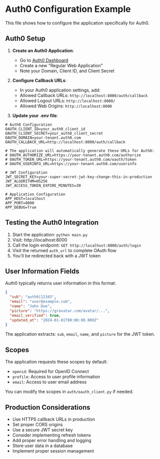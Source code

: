 # Auth0 Configuration Example

This file shows how to configure the application specifically for Auth0.

## Auth0 Setup

1. **Create an Auth0 Application**:
   - Go to [Auth0 Dashboard](https://manage.auth0.com/)
   - Create a new "Regular Web Application"
   - Note your Domain, Client ID, and Client Secret

2. **Configure Callback URLs**:
   - In your Auth0 application settings, add:
   - Allowed Callback URLs: `http://localhost:8000/auth/callback`
   - Allowed Logout URLs: `http://localhost:8000/`
   - Allowed Web Origins: `http://localhost:8000`

3. **Update your .env file**:

```env
# Auth0 Configuration
OAUTH_CLIENT_ID=your_auth0_client_id
OAUTH_CLIENT_SECRET=your_auth0_client_secret
OAUTH_DOMAIN=your-tenant.auth0.com
OAUTH_CALLBACK_URL=http://localhost:8000/auth/callback

# The application will automatically generate these URLs for Auth0:
# OAUTH_AUTHORIZE_URL=https://your-tenant.auth0.com/authorize
# OAUTH_TOKEN_URL=https://your-tenant.auth0.com/oauth/token
# OAUTH_USERINFO_URL=https://your-tenant.auth0.com/userinfo

# JWT Configuration
JWT_SECRET_KEY=your-super-secret-jwt-key-change-this-in-production
JWT_ALGORITHM=HS256
JWT_ACCESS_TOKEN_EXPIRE_MINUTES=30

# Application Configuration
APP_HOST=localhost
APP_PORT=8000
APP_DEBUG=True
```

## Testing the Auth0 Integration

1. Start the application: `python main.py`
2. Visit: http://localhost:8000
3. Call the login endpoint: `GET http://localhost:8000/auth/login`
4. Visit the returned `auth_url` to complete OAuth flow
5. You'll be redirected back with a JWT token

## User Information Fields

Auth0 typically returns user information in this format:
```json
{
  "sub": "auth0|12345",
  "email": "user@example.com", 
  "name": "John Doe",
  "picture": "https://gravatar.com/avatar/...",
  "email_verified": true,
  "updated_at": "2024-01-01T00:00:00.000Z"
}
```

The application extracts: `sub`, `email`, `name`, and `picture` for the JWT token.

## Scopes

The application requests these scopes by default:
- `openid`: Required for OpenID Connect
- `profile`: Access to user profile information
- `email`: Access to user email address

You can modify the scopes in `auth/oauth_client.py` if needed.

## Production Considerations

- Use HTTPS callback URLs in production
- Set proper CORS origins
- Use a secure JWT secret key
- Consider implementing refresh tokens
- Add proper error handling and logging
- Store user data in a database
- Implement proper session management
